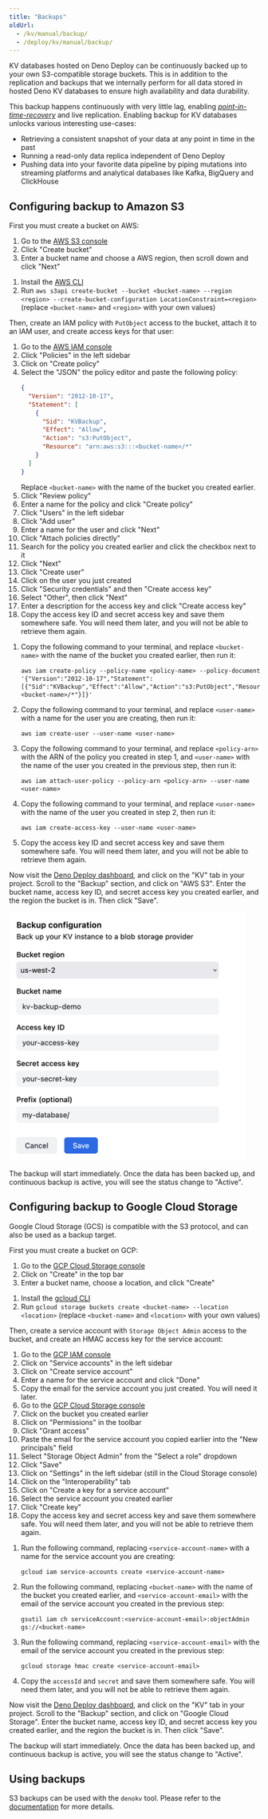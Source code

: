 ```yaml
---
title: "Backups"
oldUrl:
  - /kv/manual/backup/
  - /deploy/kv/manual/backup/
---
```


KV databases hosted on Deno Deploy can be continuously backed up to your own
S3-compatible storage buckets. This is in addition to the replication and
backups that we internally perform for all data stored in hosted Deno KV
databases to ensure high availability and data durability.

This backup happens continuously with very little lag, enabling
_[point-in-time-recovery](https://en.wikipedia.org/wiki/Point-in-time_recovery)_
and live replication. Enabling backup for KV databases unlocks various
interesting use-cases:

- Retrieving a consistent snapshot of your data at any point in time in the past
- Running a read-only data replica independent of Deno Deploy
- Pushing data into your favorite data pipeline by piping mutations into
  streaming platforms and analytical databases like Kafka, BigQuery and
  ClickHouse

## Configuring backup to Amazon S3

First you must create a bucket on AWS:

<deno-tabs group-id="aws-tool">
<deno-tab value="console" label="AWS Console" default>

1. Go to the [AWS S3 console](https://s3.console.aws.amazon.com/s3/home)
2. Click "Create bucket"
3. Enter a bucket name and choose a AWS region, then scroll down and click
   "Next"

</deno-tab>
<deno-tab value="cli" label="AWS CLI">

1. Install the
   [AWS CLI](https://docs.aws.amazon.com/cli/latest/userguide/getting-started-install.html)
2. Run
   `aws s3api create-bucket --bucket <bucket-name> --region <region> --create-bucket-configuration LocationConstraint=<region>`
   (replace `<bucket-name>` and `<region>` with your own values)

</deno-tab>
</deno-tabs>

Then, create an IAM policy with `PutObject` access to the bucket, attach it to
an IAM user, and create access keys for that user:

<deno-tabs group-id="aws-tool">
<deno-tab value="console" label="AWS Console" default>

1. Go to the [AWS IAM console](https://console.aws.amazon.com/iam/home)
2. Click "Policies" in the left sidebar
3. Click on "Create policy"
4. Select the "JSON" the policy editor and paste the following policy:
   ```json
   {
     "Version": "2012-10-17",
     "Statement": [
       {
         "Sid": "KVBackup",
         "Effect": "Allow",
         "Action": "s3:PutObject",
         "Resource": "arn:aws:s3:::<bucket-name>/*"
       }
     ]
   }
   ```
   Replace `<bucket-name>` with the name of the bucket you created earlier.
5. Click "Review policy"
6. Enter a name for the policy and click "Create policy"
7. Click "Users" in the left sidebar
8. Click "Add user"
9. Enter a name for the user and click "Next"
10. Click "Attach policies directly"
11. Search for the policy you created earlier and click the checkbox next to it
12. Click "Next"
13. Click "Create user"
14. Click on the user you just created
15. Click "Security credentials" and then "Create access key"
16. Select "Other", then click "Next"
17. Enter a description for the access key and click "Create access key"
18. Copy the access key ID and secret access key and save them somewhere safe.
    You will need them later, and you will not be able to retrieve them again.

</deno-tab>
<deno-tab value="cli" label="AWS CLI">

1. Copy the following command to your terminal, and replace `<bucket-name>` with
   the name of the bucket you created earlier, then run it:
   ```
   aws iam create-policy --policy-name <policy-name> --policy-document '{"Version":"2012-10-17","Statement":[{"Sid":"KVBackup","Effect":"Allow","Action":"s3:PutObject","Resource":"arn:aws:s3:::<bucket-name>/*"}]}'
   ```
2. Copy the following command to your terminal, and replace `<user-name>` with a
   name for the user you are creating, then run it:
   ```
   aws iam create-user --user-name <user-name>
   ```
3. Copy the following command to your terminal, and replace `<policy-arn>` with
   the ARN of the policy you created in step 1, and `<user-name>` with the name
   of the user you created in the previous step, then run it:
   ```
   aws iam attach-user-policy --policy-arn <policy-arn> --user-name <user-name>
   ```
4. Copy the following command to your terminal, and replace `<user-name>` with
   the name of the user you created in step 2, then run it:
   ```
   aws iam create-access-key --user-name <user-name>
   ```
5. Copy the access key ID and secret access key and save them somewhere safe.
   You will need them later, and you will not be able to retrieve them again.

</deno-tab>
</deno-tabs>

Now visit the [Deno Deploy dashboard](https://dash.deno.com), and click on the
"KV" tab in your project. Scroll to the "Backup" section, and click on "AWS S3".
Enter the bucket name, access key ID, and secret access key you created earlier,
and the region the bucket is in. Then click "Save".

<img
  src="./images/backup-add-bucket-to-dash.png"
  alt="add backup to dashboard"
  style="height: 500px;"
/>

The backup will start immediately. Once the data has been backed up, and
continuous backup is active, you will see the status change to "Active".

## Configuring backup to Google Cloud Storage

Google Cloud Storage (GCS) is compatible with the S3 protocol, and can also be
used as a backup target.

First you must create a bucket on GCP:

<deno-tabs group-id="gcp-tool">
<deno-tab value="console" label="GCP Console" default>

1. Go to the
   [GCP Cloud Storage console](https://console.cloud.google.com/storage/browser)
2. Click on "Create" in the top bar
3. Enter a bucket name, choose a location, and click "Create"

</deno-tab>
<deno-tab value="cli" label="gcloud CLI">

1. Install the [gcloud CLI](https://cloud.google.com/sdk/docs/install)
2. Run `gcloud storage buckets create <bucket-name> --location <location>`
   (replace `<bucket-name>` and `<location>` with your own values)

</deno-tab>
</deno-tabs>

Then, create a service account with `Storage Object Admin` access to the bucket,
and create an HMAC access key for the service account:

<deno-tabs group-id="gcp-tool">
<deno-tab value="console" label="GCP Console" default>

1. Go to the [GCP IAM console](https://console.cloud.google.com/iam-admin/iam)
2. Click on "Service accounts" in the left sidebar
3. Click on "Create service account"
4. Enter a name for the service account and click "Done"
5. Copy the email for the service account you just created. You will need it
   later.
6. Go to the
   [GCP Cloud Storage console](https://console.cloud.google.com/storage/browser)
7. Click on the bucket you created earlier
8. Click on "Permissions" in the toolbar
9. Click "Grant access"
10. Paste the email for the service account you copied earlier into the "New
    principals" field
11. Select "Storage Object Admin" from the "Select a role" dropdown
12. Click "Save"
13. Click on "Settings" in the left sidebar (still in the Cloud Storage console)
14. Click on the "Interoperability" tab
15. Click on "Create a key for a service account"
16. Select the service account you created earlier
17. Click "Create key"
18. Copy the access key and secret access key and save them somewhere safe. You
    will need them later, and you will not be able to retrieve them again.

</deno-tab>
<deno-tab value="cli" label="gcloud CLI">

1. Run the following command, replacing `<service-account-name>` with a name for
   the service account you are creating:
   ```
   gcloud iam service-accounts create <service-account-name>
   ```
2. Run the following command, replacing `<bucket-name>` with the name of the
   bucket you created earlier, and `<service-account-email>` with the email of
   the service account you created in the previous step:
   ```
   gsutil iam ch serviceAccount:<service-account-email>:objectAdmin gs://<bucket-name>
   ```
3. Run the following command, replacing `<service-account-email>` with the email
   of the service account you created in the previous step:
   ```
   gcloud storage hmac create <service-account-email>
   ```
4. Copy the `accessId` and `secret` and save them somewhere safe. You will need
   them later, and you will not be able to retrieve them again.

</deno-tab>
</deno-tabs>

Now visit the [Deno Deploy dashboard](https://dash.deno.com), and click on the
"KV" tab in your project. Scroll to the "Backup" section, and click on "Google
Cloud Storage". Enter the bucket name, access key ID, and secret access key you
created earlier, and the region the bucket is in. Then click "Save".

The backup will start immediately. Once the data has been backed up, and
continuous backup is active, you will see the status change to "Active".

## Using backups

S3 backups can be used with the `denokv` tool. Please refer to the
[documentation](https://github.com/denoland/denokv) for more details.

